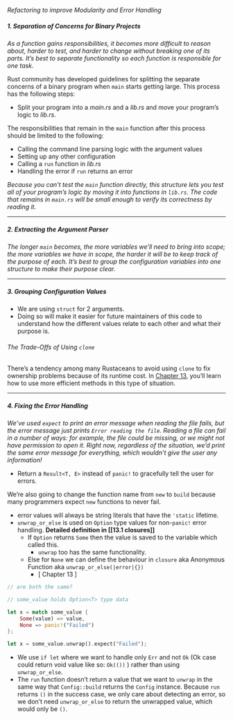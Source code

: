 _Refactoring to improve Modularity and Error Handling_

##### 1. Separation of Concerns for Binary Projects
_As a function gains responsibilities, it becomes more difficult to reason about, harder to test, and harder to change without breaking one of its parts. It’s best to separate functionality so each function is responsible for one task._

Rust community has developed guidelines for splitting the separate concerns of a binary program when `main` starts getting large. This process has the following steps:

-   Split your program into a _main.rs_ and a _lib.rs_ and move your program’s logic to _lib.rs_.

The responsibilities that remain in the `main` function after this process should be limited to the following:

-   Calling the command line parsing logic with the argument values
-   Setting up any other configuration
-   Calling a `run` function in _lib.rs_
-   Handling the error if `run` returns an error

_Because you can’t test the `main` function directly, this structure lets you test all of your program’s logic by moving it into functions in `lib.rs`. The code that remains in `main.rs` will be small enough to verify its correctness by reading it._

---
##### 2. Extracting the Argument Parser
_The longer `main` becomes, the more variables we’ll need to bring into scope; the more variables we have in scope, the harder it will be to keep track of the purpose of each. It’s best to group the configuration variables into one structure to make their purpose clear._

---
##### 3. Grouping Configuration Values


- We are using `struct` for 2 arguments.
- Doing so will make it easier for future maintainers of this code to understand how the different values relate to each other and what their purpose is.
###### The Trade-Offs of Using `clone`

There’s a tendency among many Rustaceans to avoid using `clone` to fix ownership problems because of its runtime cost. In [Chapter 13](https://rust-book.cs.brown.edu/ch13-00-functional-features.html), you’ll learn how to use more efficient methods in this type of situation.

---
##### 4. Fixing the Error Handling

_We’ve used `expect` to print an error message when reading the file fails, but the error message just prints `Error reading the file`. Reading a file can fail in a number of ways: for example, the file could be missing, or we might not have permission to open it. Right now, regardless of the situation, we’d print the same error message for everything, which wouldn’t give the user any information!_

- Return a `Result<T, E>` instead of `panic!` to gracefully tell the user for errors.

We’re also going to change the function name from `new` to `build` because many programmers expect `new` functions to never fail.
- error values will always be string literals that have the `'static` lifetime.
- `unwrap_or_else` is used on `Option` type values for non-`panic!` error handling. **Detailed definition in [[13.1 closures]]**
	- If `Option` returns `Some` then the value is saved to the variable which called this.
		- `unwrap` too has the same functionality.
	- Else for `None` we can define the behaviour in `closure` aka Anonymous Function aka `unwrap_or_else(|error|{})`  
		- [ Chapter 13 ]
```rust
// are both the same?

// some_value holds Option<T> type data

let x = match some_value {
	Some(value) => value,
	None => panic!("Failed")
};

let x = some_value.unwrap().expect("Failed");
```
- We use `if let` where we want to handle only `Err` and not `Ok` (Ok case could return void value like so: `Ok(())` ) rather than using `unwrap_or_else`.
- The `run` function doesn’t return a value that we want to `unwrap` in the same way that `Config::build` returns the `Config` instance. Because `run` returns `()` in the success case, we only care about detecting an error, so we don’t need `unwrap_or_else` to return the unwrapped value, which would only be `()`.